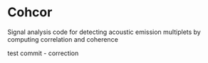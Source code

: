 # Cohcor
Signal analysis code for detecting acoustic emission multiplets by computing correlation and coherence

test commit - correction
